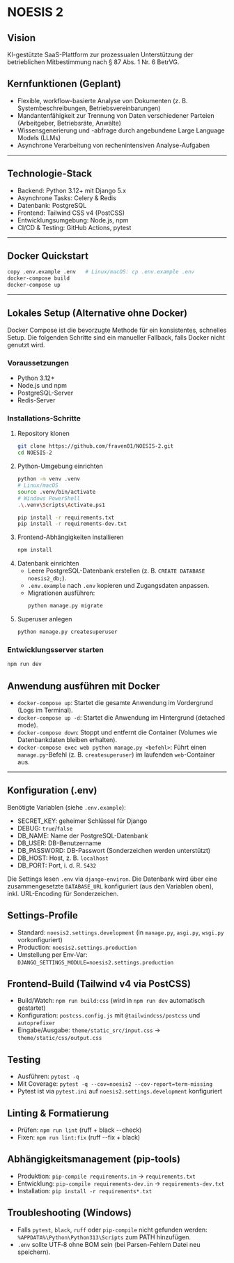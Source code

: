 # NOESIS 2

## Vision
KI-gestützte SaaS-Plattform zur prozessualen Unterstützung der betrieblichen Mitbestimmung nach § 87 Abs. 1 Nr. 6 BetrVG.

## Kernfunktionen (Geplant)
- Flexible, workflow-basierte Analyse von Dokumenten (z. B. Systembeschreibungen, Betriebsvereinbarungen)
- Mandantenfähigkeit zur Trennung von Daten verschiedener Parteien (Arbeitgeber, Betriebsräte, Anwälte)
- Wissensgenerierung und -abfrage durch angebundene Large Language Models (LLMs)
- Asynchrone Verarbeitung von rechenintensiven Analyse-Aufgaben

---

## Technologie-Stack
- Backend: Python 3.12+ mit Django 5.x
- Asynchrone Tasks: Celery & Redis
- Datenbank: PostgreSQL
- Frontend: Tailwind CSS v4 (PostCSS)
- Entwicklungsumgebung: Node.js, npm
- CI/CD & Testing: GitHub Actions, pytest

---

## Docker Quickstart
```bash
copy .env.example .env   # Linux/macOS: cp .env.example .env
docker-compose build
docker-compose up
```

---

## Lokales Setup (Alternative ohne Docker)

Docker Compose ist die bevorzugte Methode für ein konsistentes, schnelles Setup.
Die folgenden Schritte sind ein manueller Fallback, falls Docker nicht genutzt wird.

### Voraussetzungen
- Python 3.12+
- Node.js und npm
- PostgreSQL-Server
- Redis-Server

### Installations-Schritte
1. Repository klonen
   ```bash
   git clone https://github.com/fraven01/NOESIS-2.git
   cd NOESIS-2
   ```
2. Python-Umgebung einrichten
   ```bash
   python -m venv .venv
   # Linux/macOS
   source .venv/bin/activate
   # Windows PowerShell
   .\.venv\Scripts\Activate.ps1

   pip install -r requirements.txt
   pip install -r requirements-dev.txt
   ```
3. Frontend-Abhängigkeiten installieren
   ```bash
   npm install
   ```
4. Datenbank einrichten
   - Leere PostgreSQL-Datenbank erstellen (z. B. `CREATE DATABASE noesis2_db;`).
   - `.env.example` nach `.env` kopieren und Zugangsdaten anpassen.
   - Migrationen ausführen:
     ```bash
     python manage.py migrate
     ```
5. Superuser anlegen
   ```bash
   python manage.py createsuperuser
   ```

### Entwicklungsserver starten
```bash
npm run dev
```

## Anwendung ausführen mit Docker

- `docker-compose up`: Startet die gesamte Anwendung im Vordergrund (Logs im Terminal).
- `docker-compose up -d`: Startet die Anwendung im Hintergrund (detached mode).
- `docker-compose down`: Stoppt und entfernt die Container (Volumes wie Datenbankdaten bleiben erhalten).
- `docker-compose exec web python manage.py <befehl>`: Führt einen `manage.py`-Befehl (z. B. `createsuperuser`) im laufenden `web`-Container aus.

---

## Konfiguration (.env)
Benötigte Variablen (siehe `.env.example`):

- SECRET_KEY: geheimer Schlüssel für Django
- DEBUG: `true`/`false`
- DB_NAME: Name der PostgreSQL-Datenbank
- DB_USER: DB-Benutzername
- DB_PASSWORD: DB-Passwort (Sonderzeichen werden unterstützt)
- DB_HOST: Host, z. B. `localhost`
- DB_PORT: Port, i. d. R. `5432`

Die Settings lesen `.env` via `django-environ`. Die Datenbank wird über eine zusammengesetzte `DATABASE_URL` konfiguriert (aus den Variablen oben), inkl. URL-Encoding für Sonderzeichen.

## Settings-Profile
- Standard: `noesis2.settings.development` (in `manage.py`, `asgi.py`, `wsgi.py` vorkonfiguriert)
- Production: `noesis2.settings.production`
- Umstellung per Env-Var: `DJANGO_SETTINGS_MODULE=noesis2.settings.production`

## Frontend-Build (Tailwind v4 via PostCSS)
- Build/Watch: `npm run build:css` (wird in `npm run dev` automatisch gestartet)
- Konfiguration: `postcss.config.js` mit `@tailwindcss/postcss` und `autoprefixer`
- Eingabe/Ausgabe: `theme/static_src/input.css` → `theme/static/css/output.css`

## Testing
- Ausführen: `pytest -q`
- Mit Coverage: `pytest -q --cov=noesis2 --cov-report=term-missing`
- Pytest ist via `pytest.ini` auf `noesis2.settings.development` konfiguriert

## Linting & Formatierung
- Prüfen: `npm run lint` (ruff + black --check)
- Fixen: `npm run lint:fix` (ruff --fix + black)

## Abhängigkeitsmanagement (pip-tools)
- Produktion: `pip-compile requirements.in` → `requirements.txt`
- Entwicklung: `pip-compile requirements-dev.in` → `requirements-dev.txt`
- Installation: `pip install -r requirements*.txt`

## Troubleshooting (Windows)
- Falls `pytest`, `black`, `ruff` oder `pip-compile` nicht gefunden werden: `%APPDATA%\Python\Python313\Scripts` zum PATH hinzufügen.
- `.env` sollte UTF‑8 ohne BOM sein (bei Parsen-Fehlern Datei neu speichern).
